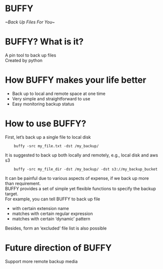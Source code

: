 # BUFFY
_~Back Up Files For You~_

# BUFFY? What is it?
A pin tool to back up files  
Created by python  

# How BUFFY makes your life better
* Back up to local and remote space at one time  
* Very simple and straightforward to use  
* Easy monitoring backup status  

# How to use BUFFY?
First, let’s back up a single file to local disk  
```
    buffy -src my_file.txt -dst /my_backup/  
```

It is suggested to back up both locally and remotely, e.g., local disk and aws s3  
```
    buffy -src my_file_dir -dst /my_backup/ -dst s3://my_backup_bucket  
```

It can be painful due to various aspects of expense, if we back up more than requirement.  
BUFFY provides a set of simple yet flexible functions to specify the backup target.  
For example, you can tell BUFFY to back up file    
* with certain extension name  
* matches with certain regular expression  
* matches with certain ‘dynamic’ pattern  

Besides, form an ‘excluded’ file list is also possible  

# Future direction of BUFFY
Support more remote backup media  
